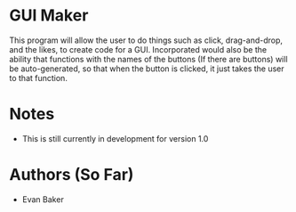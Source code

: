 # GUI Maker
This program will allow the user to do things such as click, drag-and-drop, and the likes, to create code for a GUI. Incorporated would also be the ability that functions with the names of the buttons (If there are buttons) will be auto-generated, so that when the button is clicked, it just takes the user to that function. 


# Notes
- This is still currently in development for version 1.0

# Authors (So Far)
- Evan Baker

